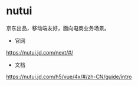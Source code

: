 # nutui

京东出品，移动端友好，面向电商业务场景。

- 官网

https://nutui.jd.com/next/#/

- 文档

https://nutui.jd.com/h5/vue/4x/#/zh-CN/guide/intro